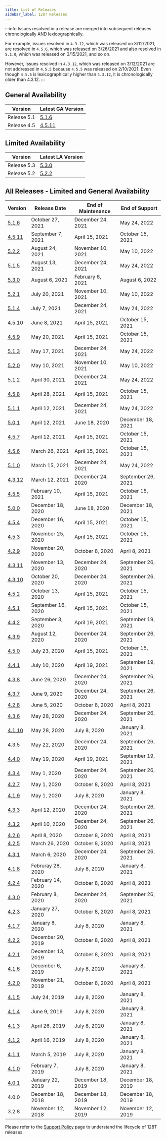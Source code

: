```yaml
---
title: List of Releases
sidebar_label: 128T Releases
---
```


:::info
Issues resolved in a release are merged into subsequent releases chronologically AND lexicographically. 

For example, issues resolved in `4.3.12`, which was released on 3/12/2021, are resolved in `4.5.6`, which was released on 3/26/2021 and also resolved in `5.1.0`, which was released on 3/15/2021, and so on.

However, issues resolved in `4.3.12`, which was released on 3/12/2021 are not addressed in `4.5.5` because `4.5.5` was released on 2/10/2021. Even though `4.5.5` is lexicographically higher than `4.3.12`, it is chronologically older than 4.3.12.
:::

## General Availability 

| Version | Latest GA Version |
| --- | --- |
| Release 5.1 | [5.1.6](release_notes_128t_5.1.md#release-516) |
| Release 4.5 | [4.5.11](release_notes_128t_4.5.md#release-4511) |

## Limited Availability 

| Version | Latest LA Version |
| --- | --- |
| Release 5.3 | [5.3.0](release_notes_128t_5.3.md#release-530) |
| Release 5.2 | [5.2.2](release_notes_128t_5.2.md#release-522) |

## All Releases - Limited and General Availability

| Version                                          | Release Date       | End of Maintenance | End of Support     |
| ------------------------------------------------ | ------------------ | ------------------ | ------------------ |
| [5.1.6](release_notes_128t_5.1.md#release-516)   | October 27, 2021   | December 24, 2021  | May 24, 2022       |
| [4.5.11](release_notes_128t_4.5.md#release-4511) | September 7, 2021  | April 15, 2021     | October 15, 2021   |
| [5.2.2](release_notes_128t_5.2.md#release-522)   | August 24, 2021    | November 10, 2021  | May 10, 2022       |
| [5.1.5](release_notes_128t_5.1.md#release-515)   | August 13, 2021    | December 24, 2021  | May 24, 2022       |
| [5.3.0](release_notes_128t_5.3.md#release-5.3)   | August 6, 2021     | February 6, 2021   | August 6, 2022     |
| [5.2.1](release_notes_128t_5.2.md#release-521)   | July 20, 2021      | November 10, 2021  | May 10, 2022       |
| [5.1.4](release_notes_128t_5.1.md#release-514)   | July 7, 2021       | December 24, 2021  | May 24, 2022       |
| [4.5.10](release_notes_128t_4.5.md#release-4510) | June 8, 2021       | April 15, 2021     | October 15, 2021   |
| [4.5.9](release_notes_128t_4.5.md#release-459)   | May 20, 2021       | April 15, 2021     | October 15, 2021   |
| [5.1.3](release_notes_128t_5.1.md#release-513)   | May 17, 2021       | December 24, 2021  | May 24, 2022       |
| [5.2.0](release_notes_128t_5.2.md#release-5.2)   | May 10, 2021       | November 10, 2021  | May 10, 2022       |
| [5.1.2](release_notes_128t_5.1.md#release-512)   | April 30, 2021     | December 24, 2021  | May 24, 2022       |
| [4.5.8](release_notes_128t_4.5.md#release-458)   | April 28, 2021     | April 15, 2021     | October 15, 2021   |
| [5.1.1](release_notes_128t_5.1.md#release-511)   | April 12, 2021     | December 24, 2021  | May 24, 2022       |
| [5.0.1](release_notes_128t_5.0.md#release-501)   | April 12, 2021     | June 18, 2020      | December 18, 2021  |
| [4.5.7](release_notes_128t_4.5.md#release-457)   | April 12, 2021     | April 15, 2021     | October 15, 2021   |
| [4.5.6](release_notes_128t_4.5.md#release-456)   | March 26, 2021     | April 15, 2021     | October 15, 2021   |
| [5.1.0](release_notes_128t_5.1.md#release-5.1)   | March 15, 2021     | December 24, 2021  | May 24, 2022       |
| [4.3.12](release_notes_128t_4.3.md#release-4311) | March 12, 2021     | December 24, 2020  | September 26, 2021 |
| [4.5.5](release_notes_128t_4.5.md#release-455)   | February 10, 2021  | April 15, 2021     | October 15, 2021   |
| [5.0.0](release_notes_128t_5.0.md#release-5.0)   | December 18, 2020  | June 18, 2020      | December 18, 2021  |
| [4.5.4](release_notes_128t_4.5.md#release-454)   | December 16, 2020  | April 15, 2021     | October 15, 2021   |
| [4.5.3](release_notes_128t_4.5.md#release-453)   | November 25, 2020  | April 15, 2021     | October 15, 2021   |
| [4.2.9](release_notes_128t_4.2.md#release-429)   | November 20, 2020  | October 8, 2020    | April 8, 2021      |
| [4.3.11](release_notes_128t_4.3.md#release-4311) | November 13, 2020  | December 24, 2020  | September 26, 2021 |
| [4.3.10](release_notes_128t_4.3.md#release-4310) | October 20, 2020   | December 24, 2020  | September 26, 2021 |
| [4.5.2](release_notes_128t_4.5.md#release-452)   | October 13, 2020   | April 15, 2021     | October 15, 2021   |
| [4.5.1](release_notes_128t_4.5.md#release-451)   | September 16, 2020 | April 15, 2021     | October 15, 2021   |
| [4.4.2](release_notes_128t_4.3.md#release-442)   | September 3, 2020  | April 19, 2021     | September 19, 2021 |
| [4.3.9](release_notes_128t_4.3.md#release-439)   | August 12, 2020    | December 24, 2020  | September 26, 2021 |
| [4.5.0](release_notes_128t_4.5.md#release-450)   | July 23, 2020      | April 15, 2021     | October 15, 2021   |
| [4.4.1](release_notes_128t_4.3.md#release-441)   | July 10, 2020      | April 19, 2021     | September 19, 2021 |
| [4.3.8](release_notes_128t_4.3.md#release-438)   | June 26, 2020      | December 24, 2020  | September 26, 2021 |
| [4.3.7](release_notes_128t_4.3.md#release-437)   | June 9, 2020       | December 24, 2020  | September 26, 2021 |
| [4.2.8](release_notes_128t_4.2.md#release-428)   | June 5, 2020       | October 8, 2020    | April 8, 2021      |
| [4.3.6](release_notes_128t_4.3.md#release-436)   | May 28, 2020       | December 24, 2020  | September 26, 2021 |
| [4.1.10](release_notes_128t_4.1.md#release-4110) | May 28, 2020       | July 8, 2020       | January 8, 2021    |
| [4.3.5](release_notes_128t_4.3.md#release-435)   | May 22, 2020       | December 24, 2020  | September 26, 2021 |
| [4.4.0](release_notes_128t_4.4.md#release-440)   | May 19, 2020       | April 19, 2021     | September 19, 2021 |
| [4.3.4](release_notes_128t_4.3.md#release-434)   | May 1, 2020        | December 24, 2020  | September 26, 2021 |
| [4.2.7](release_notes_128t_4.2.md#release-427)   | May 1, 2020        | October 8, 2020    | April 8, 2021      |
| [4.1.9](release_notes_128t_4.1.md#release-419)   | May 1, 2020        | July 8, 2020       | January 8, 2021    |
| [4.3.3](release_notes_128t_4.3.md#release-433)   | April 12, 2020     | December 24, 2020  | September 26, 2021 |
| [4.3.2](release_notes_128t_4.3.md#release-432)   | April 10, 2020     | December 24, 2020  | September 26, 2021 |
| [4.2.6](release_notes_128t_4.2.md#release-426)   | April 8, 2020      | October 8, 2020    | April 8, 2021      |
| [4.2.5](release_notes_128t_4.2.md#release-425)   | March 26, 2020     | October 8, 2020    | April 8, 2021      |
| [4.3.1](release_notes_128t_4.3.md#release-431)   | March 6, 2020      | December 24, 2020  | September 26, 2021 |
| [4.1.8](release_notes_128t_4.1.md#release-418)   | Februray 28, 2020  | July 8, 2020       | January 8, 2021    |
| [4.2.4](release_notes_128t_4.2.md#release-424)   | February 14, 2020  | October 8, 2020    | April 8, 2021      |
| [4.3.0](release_notes_128t_4.3.md#release-430)   | February 8, 2020   | December 24, 2020  | September 26, 2021 |
| [4.2.3](release_notes_128t_4.2.md#release-423)   | January 27, 2020   | October 8, 2020    | April 8, 2021      |
| [4.1.7](release_notes_128t_4.1.md#release-417)   | January 8, 2020    | July 8, 2020       | January 8, 2021    |
| [4.2.2](release_notes_128t_4.2.md#release-422)   | December 20, 2019  | October 8, 2020    | April 8, 2021      |
| [4.2.1](release_notes_128t_4.2.md#release-421)   | December 13, 2019  | October 8, 2020    | April 8, 2021      |
| [4.1.6](release_notes_128t_4.1.md#release-416)   | December 6, 2019   | July 8, 2020       | January 8, 2021    |
| [4.2.0](release_notes_128t_4.2.md#release-420)   | November 21, 2019  | October 8, 2020    | April 8, 2021      |
| [4.1.5](release_notes_128t_4.1.md#release-415)   | July 24, 2019      | July 8, 2020       | January 8, 2021    |
| [4.1.4](release_notes_128t_4.1.md#release-414)   | June 9, 2019       | July 8, 2020       | January 8, 2021    |
| [4.1.3](release_notes_128t_4.1.md#release-413)   | April 26, 2019     | July 8, 2020       | January 8, 2021    |
| [4.1.2](release_notes_128t_4.1.md#release-412)   | April 16, 2019     | July 8, 2020       | January 8, 2021    |
| [4.1.1](release_notes_128t_4.1.md#release-411)   | March 5, 2019      | July 8, 2020       | January 8, 2021    |
| [4.1.0](release_notes_128t_4.1.md#release-410)   | February 7, 2019   | July 8, 2020       | January 8, 2021    |
| [4.0.1](release_notes_128t_4.0.md#release-401)   | January 22, 2019   | December 18, 2019  | December 18, 2019  |
| 4.0.0                                            | December 18, 2018  | December 18, 2019  | December 18, 2019  |
| 3.2.8                                            | November 12, 2018  | November 12, 2019  | November 12, 2019  |

Please refer to the [Support Policy](about_support_policy.md) page to understand the lifecycle of 128T releases.
